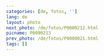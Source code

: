 ```yaml
---
categories: [de, fotos, '']
lang: de
layout: photo
next_photo: /de/fotos/P0000212.html
picname: P0000213
prev_photo: /de/fotos/P0000021.html
tags: []
---
```

